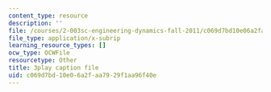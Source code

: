 ```yaml
---
content_type: resource
description: ''
file: /courses/2-003sc-engineering-dynamics-fall-2011/c069d7bd10e06a2faa7929f1aa96f40e_QHTJK0v404U.srt
file_type: application/x-subrip
learning_resource_types: []
ocw_type: OCWFile
resourcetype: Other
title: 3play caption file
uid: c069d7bd-10e0-6a2f-aa79-29f1aa96f40e
---
```

